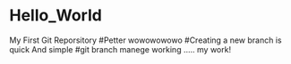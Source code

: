 # Hello_World
My First Git Reporsitory
#Petter
wowowowowo
#Creating a new branch is quick And simple
#git branch manege
working .....
my work!
